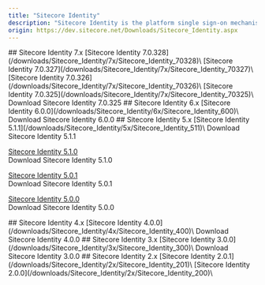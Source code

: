 ```yaml
---
title: "Sitecore Identity"
description: "Sitecore Identity is the platform single sign-on mechanism for Sitecore Experience Platform, Sitecore Experience Commerce and other Sitecore instances that require authentication.For security reasons we strongly recommend using Sitecore Identity 7.0."
origin: https://dev.sitecore.net/Downloads/Sitecore_Identity.aspx
---
```


<Card variant='outlineRaised' px={0} mb={8}>
<CardHeader>
## Sitecore Identity 7.x
</CardHeader>
<CardBody>
[Sitecore Identity 7.0.328](/downloads/Sitecore_Identity/7x/Sitecore_Identity_70328)\
[Sitecore Identity 7.0.327](/downloads/Sitecore_Identity/7x/Sitecore_Identity_70327)\
[Sitecore Identity 7.0.326](/downloads/Sitecore_Identity/7x/Sitecore_Identity_70326)\
[Sitecore Identity 7.0.325](/downloads/Sitecore_Identity/7x/Sitecore_Identity_70325)\
Download Sitecore Identity 7.0.325


</CardBody>          
</Card>
<Card variant='outlineRaised' px={0} mb={8}>
<CardHeader>
## Sitecore Identity 6.x
</CardHeader>
<CardBody>
[Sitecore Identity 6.0.0](/downloads/Sitecore_Identity/6x/Sitecore_Identity_600)\
Download Sitecore Identity 6.0.0


</CardBody>          
</Card>
<Card variant='outlineRaised' px={0} mb={8}>
<CardHeader>
## Sitecore Identity 5.x
</CardHeader>
<CardBody>
[Sitecore Identity 5.1.1](/downloads/Sitecore_Identity/5x/Sitecore_Identity_511)\
Download Sitecore Identity 5.1.1

[Sitecore Identity 5.1.0](/downloads/Sitecore_Identity/5x/Sitecore_Identity_510)\
Download Sitecore Identity 5.1.0

[Sitecore Identity 5.0.1](/downloads/Sitecore_Identity/5x/Sitecore_Identity_501)\
Download Sitecore Identity 5.0.1

[Sitecore Identity 5.0.0](/downloads/Sitecore_Identity/5x/Sitecore_Identity_500)\
Download Sitecore Identity 5.0.0


</CardBody>          
</Card>
<Card variant='outlineRaised' px={0} mb={8}>
<CardHeader>
## Sitecore Identity 4.x
</CardHeader>
<CardBody>
[Sitecore Identity 4.0.0](/downloads/Sitecore_Identity/4x/Sitecore_Identity_400)\
Download Sitecore Identity 4.0.0


</CardBody>          
</Card>
<Card variant='outlineRaised' px={0} mb={8}>
<CardHeader>
## Sitecore Identity 3.x
</CardHeader>
<CardBody>
[Sitecore Identity 3.0.0](/downloads/Sitecore_Identity/3x/Sitecore_Identity_300)\
Download Sitecore Identity 3.0.0


</CardBody>          
</Card>
<Card variant='outlineRaised' px={0} mb={8}>
<CardHeader>
## Sitecore Identity 2.x
</CardHeader>
<CardBody>
[Sitecore Identity 2.0.1](/downloads/Sitecore_Identity/2x/Sitecore_Identity_201)\
[Sitecore Identity 2.0.0](/downloads/Sitecore_Identity/2x/Sitecore_Identity_200)\

</CardBody>          
</Card>